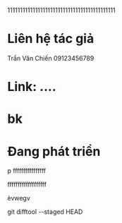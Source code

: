 1111111111111111111111111111111111111111111
# Liên hệ tác giả
Trần Văn Chiến
09123456789

# Link: ....
# bk
# Đang phát triển

p
ffffffffffffffff



fffffffffffffffffff








èvwegv


git difftool --staged HEAD











